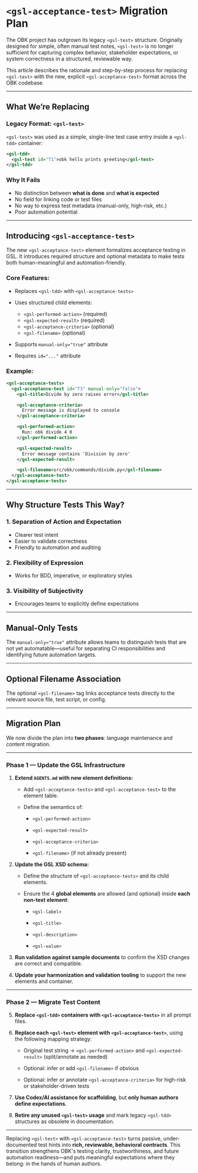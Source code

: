 # `<gsl-acceptance-test>` Migration Plan

The OBK project has outgrown its legacy `<gsl-test>` structure. Originally designed for simple, often manual test notes, `<gsl-test>` is no longer sufficient for capturing complex behavior, stakeholder expectations, or system correctness in a structured, reviewable way.

This article describes the rationale and step-by-step process for replacing `<gsl-test>` with the new, explicit `<gsl-acceptance-test>` format across the OBK codebase.

---

## What We’re Replacing

### Legacy Format: `<gsl-test>`

`<gsl-test>` was used as a simple, single-line test case entry inside a `<gsl-tdd>` container:

```xml
<gsl-tdd>
  <gsl-test id="T1">obk hello prints greeting</gsl-test>
</gsl-tdd>
```

### Why It Fails

* No distinction between **what is done** and **what is expected**
* No field for linking code or test files
* No way to express test metadata (manual-only, high-risk, etc.)
* Poor automation potential

---

## Introducing `<gsl-acceptance-test>`

The new `<gsl-acceptance-test>` element formalizes acceptance testing in GSL. It introduces required structure and optional metadata to make tests both human-meaningful and automation-friendly.

### Core Features:

* Replaces `<gsl-tdd>` with `<gsl-acceptance-tests>`
* Uses structured child elements:

  * `<gsl-performed-action>` (required)
  * `<gsl-expected-result>` (required)
  * `<gsl-acceptance-criteria>` (optional)
  * `<gsl-filename>` (optional)
* Supports `manual-only="true"` attribute
* Requires `id="..."` attribute

### Example:

```xml
<gsl-acceptance-tests>
  <gsl-acceptance-test id="T3" manual-only="false">
    <gsl-title>Divide by zero raises error</gsl-title>

    <gsl-acceptance-criteria>
      Error message is displayed to console
    </gsl-acceptance-criteria>

    <gsl-performed-action>
      Run: obk divide 4 0
    </gsl-performed-action>

    <gsl-expected-result>
      Error message contains 'Division by zero'
    </gsl-expected-result>

    <gsl-filename>src/obk/commands/divide.py</gsl-filename>
  </gsl-acceptance-test>
</gsl-acceptance-tests>
```

---

## Why Structure Tests This Way?

### 1. Separation of Action and Expectation

* Clearer test intent
* Easier to validate correctness
* Friendly to automation and auditing

### 2. Flexibility of Expression

* Works for BDD, imperative, or exploratory styles

### 3. Visibility of Subjectivity

* Encourages teams to explicitly define expectations

---

## Manual-Only Tests

The `manual-only="true"` attribute allows teams to distinguish tests that are not yet automatable—useful for separating CI responsibilities and identifying future automation targets.

---

## Optional Filename Association

The optional `<gsl-filename>` tag links acceptance tests directly to the relevant source file, test script, or config.

---

## Migration Plan

We now divide the plan into **two phases**: language maintenance and content migration.

---

### **Phase 1 — Update the GSL Infrastructure**

1. **Extend `AGENTS.md` with new element definitions:**

   * Add `<gsl-acceptance-tests>` and `<gsl-acceptance-test>` to the element table.

   * Define the semantics of:

     * `<gsl-performed-action>`

     * `<gsl-expected-result>`

     * `<gsl-acceptance-criteria>`

     * `<gsl-filename>` (if not already present)

2. **Update the GSL XSD schema:**

   * Define the structure of `<gsl-acceptance-tests>` and its child elements.

   * Ensure the 4 **global elements** are allowed (and optional) inside **each non-text element**:

     * `<gsl-label>`

     * `<gsl-title>`

     * `<gsl-description>`

     * `<gsl-value>`

3. **Run validation against sample documents** to confirm the XSD changes are correct and compatible.

4. **Update your harmonization and validation tooling** to support the new elements and container.

---

### **Phase 2 — Migrate Test Content**

5. **Replace `<gsl-tdd>` containers with `<gsl-acceptance-tests>`** in all prompt files.

6. **Replace each `<gsl-test>` element with `<gsl-acceptance-test>`**, using the following mapping strategy:

   * Original test string → `<gsl-performed-action>` and `<gsl-expected-result>` (split/annotate as needed)

   * Optional: infer or add `<gsl-filename>` if obvious

   * Optional: infer or annotate `<gsl-acceptance-criteria>` for high-risk or stakeholder-driven tests

7. **Use Codex/AI assistance for scaffolding**, but **only human authors define expectations.**

8. **Retire any unused `<gsl-test>` usage** and mark legacy `<gsl-tdd>` structures as obsolete in documentation.

---

Replacing `<gsl-test>` with `<gsl-acceptance-test>` turns passive, under-documented test hints into **rich, reviewable, behavioral contracts**. This transition strengthens OBK's testing clarity, trustworthiness, and future automation readiness—and puts meaningful expectations where they belong: in the hands of human authors.
